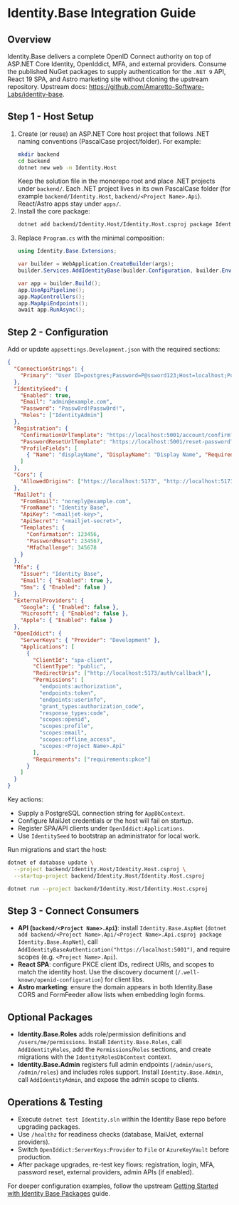 # Identity.Base Integration Guide

## Overview
Identity.Base delivers a complete OpenID Connect authority on top of ASP.NET Core Identity, OpenIddict, MFA, and external providers. Consume the published NuGet packages to supply authentication for the `.NET 9` API, React 19 SPA, and Astro marketing site without cloning the upstream repository. Upstream docs: https://github.com/Amaretto-Software-Labs/identity-base.

## Step 1 - Host Setup
1. Create (or reuse) an ASP.NET Core host project that follows .NET naming conventions (PascalCase project/folder). For example:
   ```bash
   mkdir backend
   cd backend
   dotnet new web -n Identity.Host
   ```
   Keep the solution file in the monorepo root and place .NET projects under `backend/`. Each .NET project lives in its own PascalCase folder (for example `backend/Identity.Host`, `backend/<Project Name>.Api`). React/Astro apps stay under `apps/`.
2. Install the core package:
   ```bash
   dotnet add backend/Identity.Host/Identity.Host.csproj package Identity.Base
   ```
3. Replace `Program.cs` with the minimal composition:
   ```csharp
   using Identity.Base.Extensions;

   var builder = WebApplication.CreateBuilder(args);
   builder.Services.AddIdentityBase(builder.Configuration, builder.Environment);

   var app = builder.Build();
   app.UseApiPipeline();
   app.MapControllers();
   app.MapApiEndpoints();
   await app.RunAsync();
   ```

## Step 2 - Configuration
Add or update `appsettings.Development.json` with the required sections:
```json
{
  "ConnectionStrings": {
    "Primary": "User ID=postgres;Password=P@ssword123;Host=localhost;Port=5432;Database=identity"
  },
  "IdentitySeed": {
    "Enabled": true,
    "Email": "admin@example.com",
    "Password": "Passw0rd!Passw0rd!",
    "Roles": ["IdentityAdmin"]
  },
  "Registration": {
    "ConfirmationUrlTemplate": "https://localhost:5001/account/confirm?token={token}&email={email}",
    "PasswordResetUrlTemplate": "https://localhost:5001/reset-password?token={token}&email={email}",
    "ProfileFields": [
      { "Name": "displayName", "DisplayName": "Display Name", "Required": true, "MaxLength": 128 }
    ]
  },
  "Cors": {
    "AllowedOrigins": ["https://localhost:5173", "http://localhost:5173"]
  },
  "MailJet": {
    "FromEmail": "noreply@example.com",
    "FromName": "Identity Base",
    "ApiKey": "<mailjet-key>",
    "ApiSecret": "<mailjet-secret>",
    "Templates": {
      "Confirmation": 123456,
      "PasswordReset": 234567,
      "MfaChallenge": 345678
    }
  },
  "Mfa": {
    "Issuer": "Identity Base",
    "Email": { "Enabled": true },
    "Sms": { "Enabled": false }
  },
  "ExternalProviders": {
    "Google": { "Enabled": false },
    "Microsoft": { "Enabled": false },
    "Apple": { "Enabled": false }
  },
  "OpenIddict": {
    "ServerKeys": { "Provider": "Development" },
    "Applications": [
      {
        "ClientId": "spa-client",
        "ClientType": "public",
        "RedirectUris": ["http://localhost:5173/auth/callback"],
        "Permissions": [
          "endpoints:authorization",
          "endpoints:token",
          "endpoints:userinfo",
          "grant_types:authorization_code",
          "response_types:code",
          "scopes:openid",
          "scopes:profile",
          "scopes:email",
          "scopes:offline_access",
          "scopes:<Project Name>.Api"
        ],
        "Requirements": ["requirements:pkce"]
      }
    ]
  }
}
```
Key actions:
- Supply a PostgreSQL connection string for `AppDbContext`.
- Configure MailJet credentials or the host will fail on startup.
- Register SPA/API clients under `OpenIddict:Applications`.
- Use `IdentitySeed` to bootstrap an administrator for local work.

Run migrations and start the host:
```bash
dotnet ef database update \
  --project backend/Identity.Host/Identity.Host.csproj \
  --startup-project backend/Identity.Host/Identity.Host.csproj

dotnet run --project backend/Identity.Host/Identity.Host.csproj
```

## Step 3 - Connect Consumers
- **API (`backend/<Project Name>.Api`)**: install `Identity.Base.AspNet` (`dotnet add backend/<Project Name>.Api/<Project Name>.Api.csproj package Identity.Base.AspNet`), call `AddIdentityBaseAuthentication("https://localhost:5001")`, and require scopes (e.g. `<Project Name>.Api`).
- **React SPA**: configure PKCE client IDs, redirect URIs, and scopes to match the identity host. Use the discovery document (`/.well-known/openid-configuration`) for client libs.
- **Astro marketing**: ensure the domain appears in both Identity.Base CORS and FormFeeder allow lists when embedding login forms.

## Optional Packages
- **Identity.Base.Roles** adds role/permission definitions and `/users/me/permissions`. Install `Identity.Base.Roles`, call `AddIdentityRoles`, add the `Permissions`/`Roles` sections, and create migrations with the `IdentityRolesDbContext` context.
- **Identity.Base.Admin** registers full admin endpoints (`/admin/users`, `/admin/roles`) and includes roles support. Install `Identity.Base.Admin`, call `AddIdentityAdmin`, and expose the admin scope to clients.

## Operations & Testing
- Execute `dotnet test Identity.sln` within the Identity Base repo before upgrading packages.
- Use `/healthz` for readiness checks (database, MailJet, external providers).
- Switch `OpenIddict:ServerKeys:Provider` to `File` or `AzureKeyVault` before production.
- After package upgrades, re-test key flows: registration, login, MFA, password reset, external providers, admin APIs (if enabled).

For deeper configuration examples, follow the upstream [Getting Started with Identity Base Packages](https://github.com/Amaretto-Software-Labs/identity-base/blob/main/docs/guides/getting-started.md) guide.
